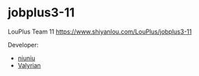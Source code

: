 # jobplus3-11
LouPlus Team 11 https://www.shiyanlou.com/LouPlus/jobplus3-11

Developer:
* [niuniu](https://github.com/LouPlus/jobplus3-11)
* [Valyrian](https://github.com/ValyrianSteel)
